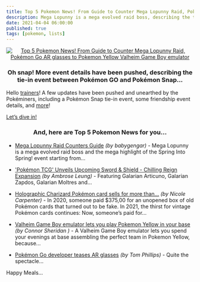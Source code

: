 ```yaml
---
title: Top 5 Pokemon News! From Guide to Counter Mega Lopunny Raid, Pokémon Go AR glasses to Pokemon Yellow Valheim Game Boy emulator
description: Mega Lopunny is a mega evolved raid boss, describing the tie-in event between Pokémon GO and Pokémon Snap, Upcoming Sword & Shield - Chilling Reign Expansion
date: 2021-04-04 06:00:00
published: true
tags: [pokemon, lists]
---
```


<p align="center">
    <a href="/archive" >
        <img src="https://pokemongohub.net/wp-content/uploads/2019/02/go-snapshot-696x392.jpg" alt="Top 5 Pokemon News! From Guide to Counter Mega Lopunny Raid, Pokémon Go AR glasses to Pokemon Yellow Valheim Game Boy emulator" title="Top 5 Pokemon News! From Guide to Counter Mega Lopunny Raid, Pokémon Go AR glasses to Pokemon Yellow Valheim Game Boy emulator"  />
    </a>
</p>

<h3 align="center">
    Oh snap! More event details have been pushed, describing the tie-in event between Pokémon GO and Pokémon Snap...
</h3>

Hello [trainers](/archive)! A few updates have been pushed and unearthed by the Pokéminers, including a Pokémon Snap tie-in event, some friendship event details, and [more](/archive)!

<a rel="nofollow" href="https://pokemongohub.net/post/news/new-pokemon-snap-celebration-event-discovered-by-pokemon-go-data-miners/" target="_blank">
    Let’s dive in!
</a>

<h3 align="center">
    And, here are Top 5 Pokemon News for you...
</h3>

* <a rel="nofollow" href="https://pokemongohub.net/post/guide/mega-lopunny-raid-counters-guide/">Mega Lopunny Raid Counters Guide</a> _(by babygengar)_ - Mega Lopunny is a mega evolved raid boss and the mega highlight of the Spring Into Spring! event starting from...

* <a rel="nofollow" href="https://hypebeast.com/2021/4/pokemon-tcg-sword-shield-chilling-reign-expansion-news">'Pokémon TCG' Unveils Upcoming Sword & Shield - Chilling Reign Expansion</a> _(by Ambrose Leung)_ - Featuring Galarian Articuno, Galarian Zapdos, Galarian Moltres and...

* <a rel="nofollow" href="https://www.polygon.com/22356401/holographic-charizard-ebay-300k-sold-pokemon-cards">Holographic Charizard Pokémon card sells for more than...</a> _(by Nicole Carpenter)_ - In 2020, someone paid $375,00 for an unopened box of old Pokémon cards that turned out to be fake. In 2021, the thirst for vintage Pokémon cards continues: Now, someone’s paid for...

* <a rel="nofollow" href="https://www.gamesradar.com/valheim-game-boy-emulator-lets-you-play-pokemon-yellow-in-your-base/">Valheim Game Boy emulator lets you play Pokemon Yellow in your base</a> _(by Connor Sheridan )_ - A Valheim Game Boy emulator lets you spend your evenings at base assembling the perfect team in Pokemon Yellow, because...

* <a rel="nofollow" href="https://www.eurogamer.net/articles/2021-03-30-pokemon-go-developer-teases-ar-glasses">Pokémon Go developer teases AR glasses</a> _(by Tom Phillips)_ - Quite the spectacle...



Happy Meals...
